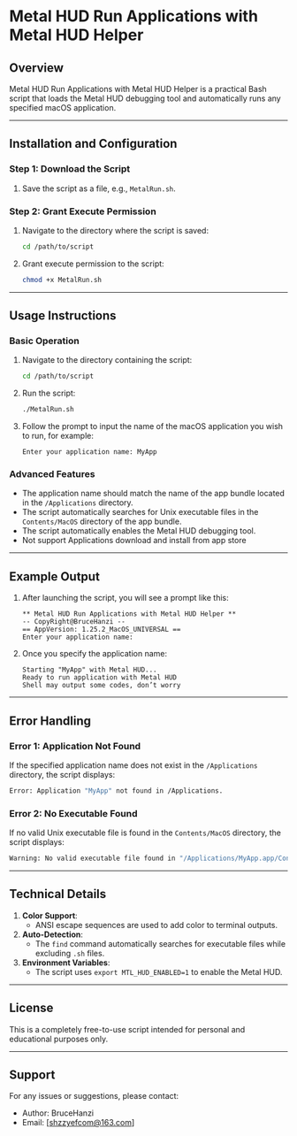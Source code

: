 # Metal HUD Run Applications with Metal HUD Helper

## Overview

Metal HUD Run Applications with Metal HUD Helper is a practical Bash script that loads the Metal HUD debugging tool and automatically runs any specified macOS application.

---

## Installation and Configuration

### Step 1: Download the Script
1. Save the script as a file, e.g., `MetalRun.sh`.

### Step 2: Grant Execute Permission
1. Navigate to the directory where the script is saved:
   ```bash
   cd /path/to/script
   ```
2. Grant execute permission to the script:
   ```bash
   chmod +x MetalRun.sh
   ```

---

## Usage Instructions

### Basic Operation
1. Navigate to the directory containing the script:
   ```bash
   cd /path/to/script
   ```
2. Run the script:
   ```bash
   ./MetalRun.sh
   ```
3. Follow the prompt to input the name of the macOS application you wish to run, for example:
   ```
   Enter your application name: MyApp
   ```

### Advanced Features
- The application name should match the name of the app bundle located in the `/Applications` directory.
- The script automatically searches for Unix executable files in the `Contents/MacOS` directory of the app bundle.
- The script automatically enables the Metal HUD debugging tool.
- Not support Applications download and install from app store

---

## Example Output

1. After launching the script, you will see a prompt like this:
   ```
   ** Metal HUD Run Applications with Metal HUD Helper **
   -- CopyRight@BruceHanzi --
   == AppVersion: 1.25.2_MacOS_UNIVERSAL ==
   Enter your application name:
   ```
2. Once you specify the application name:
   ```
   Starting "MyApp" with Metal HUD...
   Ready to run application with Metal HUD
   Shell may output some codes, don’t worry
   ```

---

## Error Handling

### Error 1: Application Not Found
If the specified application name does not exist in the `/Applications` directory, the script displays:
```bash
Error: Application "MyApp" not found in /Applications.
```

### Error 2: No Executable Found
If no valid Unix executable file is found in the `Contents/MacOS` directory, the script displays:
```bash
Warning: No valid executable file found in "/Applications/MyApp.app/Contents/MacOS".
```

---

## Technical Details

1. **Color Support**:
   - ANSI escape sequences are used to add color to terminal outputs.
2. **Auto-Detection**:
   - The `find` command automatically searches for executable files while excluding `.sh` files.
3. **Environment Variables**:
   - The script uses `export MTL_HUD_ENABLED=1` to enable the Metal HUD.

---

## License

This is a completely free-to-use script intended for personal and educational purposes only.

---

## Support

For any issues or suggestions, please contact:
- Author: BruceHanzi
- Email: [shzzyefcom@163.com]
